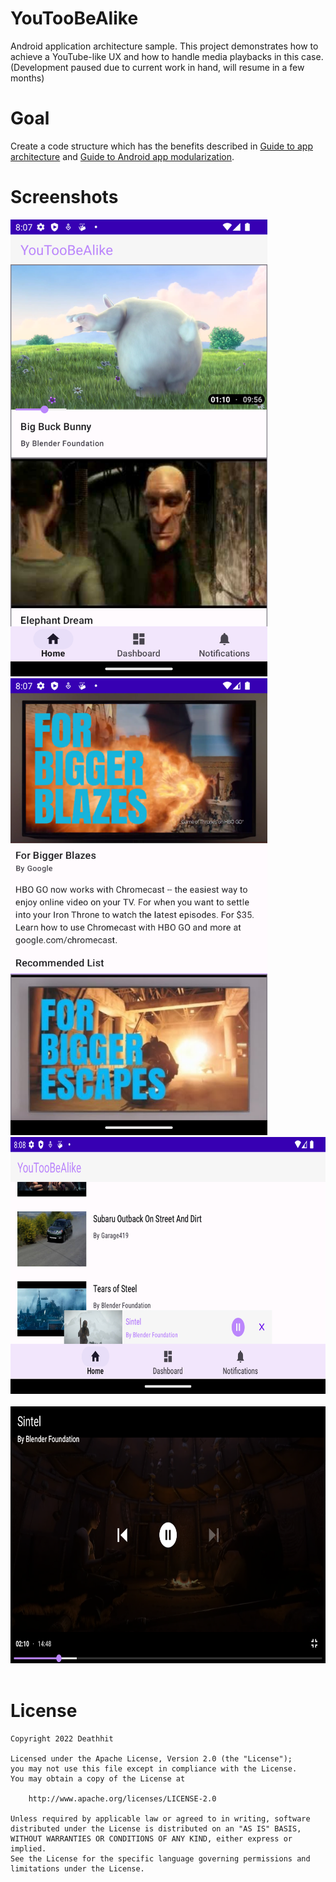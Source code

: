 # YouTooBeAlike
Android application architecture sample. This project demonstrates how to achieve a YouTube-like UX and how to handle media playbacks in this case. 
(Development paused due to current work in hand, will resume in a few months)
# Goal
Create a code structure which has the benefits described in [Guide to app architecture](https://developer.android.com/topic/architecture) and [Guide to Android app modularization](https://developer.android.com/topic/modularization).
# Screenshots
<img src="docs/images/screenshot_portrait_1.png" width=411 height=731> &emsp; 
<img src="docs/images/screenshot_portrait_2.png" width=411 height=731> &emsp;
<img src="docs/images/screenshot_landscape_1.png" width=731 height=411> &emsp;
<img src="docs/images/screenshot_landscape_3.png" width=731 height=411> &emsp;

# License
```
Copyright 2022 Deathhit

Licensed under the Apache License, Version 2.0 (the "License");
you may not use this file except in compliance with the License.
You may obtain a copy of the License at

    http://www.apache.org/licenses/LICENSE-2.0

Unless required by applicable law or agreed to in writing, software
distributed under the License is distributed on an "AS IS" BASIS,
WITHOUT WARRANTIES OR CONDITIONS OF ANY KIND, either express or implied.
See the License for the specific language governing permissions and
limitations under the License.
```
